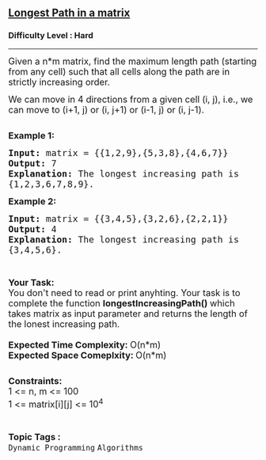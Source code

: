 <h2><a href="https://www.geeksforgeeks.org/problems/longest-path-in-a-matrix3019/1?page=7&difficulty=Hard&sortBy=submissions">Longest Path in a matrix</a></h2><h3>Difficulty Level : Hard</h3><hr><div class="problems_problem_content__Xm_eO"><p><span style="font-size:18px">Given a n*m&nbsp;matrix, find the maximum length path (starting from any cell) such that all cells along the path are in strictly increasing order.</span></p>

<p><span style="font-size:18px">We can move in 4 directions from a given cell (i, j), i.e., we can move to (i+1, j) or (i, j+1) or (i-1, j) or (i, j-1).</span><br>
&nbsp;</p>

<p><span style="font-size:18px"><strong>Example 1:</strong></span></p>

<pre><span style="font-size:18px"><strong>Input: </strong>matrix = {{1,2,9},{5,3,8},{4,6,7}}
<strong>Output: </strong>7
<strong>Explanation: </strong>The longest increasing path is
{1,2,3,6,7,8,9}.</span>
</pre>

<p><span style="font-size:18px"><strong>Example 2:</strong></span></p>

<pre><span style="font-size:18px"><strong>Input: </strong>matrix = {{3,4,5},{3,2,6},{2,2,1}}
<strong>Output: </strong>4
<strong>Explanation: </strong>The longest increasing path is
{3,4,5,6}.</span>
</pre>

<p>&nbsp;</p>

<p><span style="font-size:18px"><strong>Your Task:</strong><br>
You don't need to read or print anyhting. Your task is to complete the function&nbsp;<strong>longestIncreasingPath()&nbsp;</strong>which takes matrix as input parameter and returns the length of the lonest increasing path.<br>
<br>
<strong>Expected Time Complexity:&nbsp;</strong>O(n*m)<br>
<strong>Expected Space Comeplxity:&nbsp;</strong>O(n*m)</span><br>
&nbsp;</p>

<p><span style="font-size:18px"><strong>Constraints:</strong><br>
1 &lt;= n, m &lt;= 100<br>
1 &lt;= matrix[i][j] &lt;= 10<sup>4</sup></span></p>
</div><br><p><span style=font-size:18px><strong>Topic Tags : </strong><br><code>Dynamic Programming</code>&nbsp;<code>Algorithms</code>&nbsp;